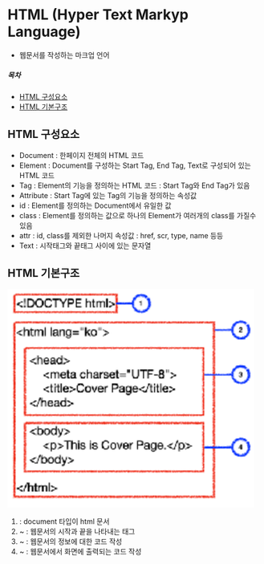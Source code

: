 # HTML (Hyper Text Markyp Language)
- 웹문서를 작성하는 마크업 언어
##### 목차
- [HTML 구성요소](#html-구성요소)
- [HTML 기본구조](#html-기본구조)
## HTML 구성요소
- Document : 한페이지 전체의 HTML 코드
- Element : Document를 구성하는 Start Tag, End Tag, Text로 구성되어 있는 HTML 코드
- Tag : Element의 기능을 정의하는 HTML 코드 : Start Tag와 End Tag가 있음
- Attribute : Start Tag에 있는 Tag의 기능을 정의하는 속성값
- id : Element를 정의하는 Document에서 유일한 값
- class : Element를 정의하는 값으로 하나의 Element가 여러개의 class를 가질수 있음
- attr : id, class를 제외한 나머지 속성값 : href, scr, type, name 등등
- Text : 시작태그와 끝태그 사이에 있는 문자열

## HTML 기본구조
![기본구조 이미지](./img/html_structure.png)  
1. <!DOCTYPE html> : document 타입이 html 문서
2. <html> ~ </html> : 웹문서의 시작과 끝을 나타내는 태그
3. <head> ~ </head> : 웹문서의 정보에 대한 코드 작성
4. <body> ~ <body> : 웹문서에서 화면에 출력되는 코드 작성